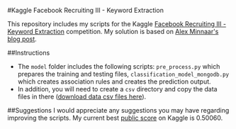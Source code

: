 #Kaggle Facebook Recruiting III - Keyword Extraction

This repository includes my scripts for the Kaggle [Facebook Recruiting III - Keyword Extraction](http://www.kaggle.com/c/facebook-recruiting-iii-keyword-extraction) competition. My solution is based on [Alex Minnaar's blog post](http://alexminnaar.com/2013/09/14/facebook-recruiting-iii-keyword-extraction-part-1/).

##Instructions
* The `model` folder includes the following scripts: `pre_process.py` which prepares the training and testing files, `classification_model_mongodb.py` which creates association rules and creates the prediction output.
* In addition, you will need to create a `csv` directory and copy the data files in there ([download data csv files here](http://www.kaggle.com/c/facebook-recruiting-iii-keyword-extraction/data)).

##Suggestions
I would appreciate any suggestions you may have regarding improving the scripts. My current best [public score](http://www.kaggle.com/c/facebook-recruiting-iii-keyword-extraction/leaderboard) on Kaggle is 0.50060.
